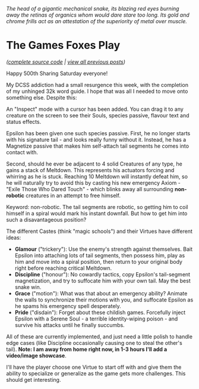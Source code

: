 *The head of a gigantic mechanical snake, its blazing red eyes burning away the retinas of organics whom would dare stare too long. Its gold and chrome frills act as an attestation of the superiority of metal over muscle.*

# The Games Foxes Play
*([complete source code](https://github.com/Oneirical/rust_tgfp) | [view all previous posts](https://github.com/Oneirical/The-Games-Foxes-Play/tree/main/design/Development%20Logs))*

Happy 500th Sharing Saturday everyone!

My DCSS addiction had a small resurgence this week, with the completion of my unhinged 32k word guide. I hope that was all I needed to move onto something else. Despite this:

An "Inspect" mode with a cursor has been added. You can drag it to any creature on the screen to see their Souls, species passive, flavour text and status effects.

Epsilon has been given one such species passive. First, he no longer starts with his signature tail - and looks really funny without it. Instead, he has a Magnetize passive that makes him self-attach tail segments he comes into contact with.

Second, should he ever be adjacent to 4 solid Creatures of any type, he gains a stack of Meltdown. This represents his actuators forcing and whirring as he is stuck. Reaching 10 Meltdown will instantly defeat him, so he will naturally try to avoid this by casting his new emergency Axiom - "Exile Those Who Dared Touch" - which blinks away all surrounding **non-robotic** creatures in an attempt to free himself.

Keyword: non-robotic. The tail segments are robotic, so getting him to coil himself in a spiral would mark his instant downfall. But how to get him into such a disavantageous position?

The different Castes (think "magic schools") and their Virtues have different ideas:

* **Glamour** ("trickery"): Use the enemy's strength against themselves. Bait Epsilon into attaching lots of tail segments, then possess him, play as him and move into a spiral position, then return to your original body right before reaching critical Meltdown.
* **Discipline** ("honour"): No cowardly tactics, copy Epsilon's tail-segment magnetization, and try to suffocate him with your own tail. May the best snake win.
* **Grace** ("motion"): What was that about an emergency ability? Animate the walls to synchronize their motions with you, and suffocate Epsilon as he spams his emergency spell desperately.
* **Pride** ("disdain"): Forget about these childish games. Forcefully inject Epsilon with a Serene Soul - a terrible identity-wiping poison - and survive his attacks until he finally succumbs.

All of these are currently implemented, and just need a little polish to handle edge cases (like Discipline occasionally causing one to steal the other's tail). **Note: I am away from home right now, in 1-3 hours I'll add a video/image showcase**.

I'll have the player choose one Virtue to start off with and give them the ability to specialize or generalize as the game gets more challenges. This should get interesting.